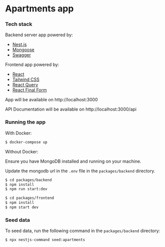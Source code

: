 # Apartments app

### Tech stack

Backend server app powered by:
- [Nest.js](https://github.com/nestjs/nest)
- [Mongoose](https://hevodata.com/learn/nestjs-mongoose/)
- [Swagger](https://swagger.io/)

Frontend app powered by:
- [React](https://ru.legacy.reactjs.org/)
- [Tailwind CSS](https://tailwindcss.com/)
- [React Query](https://react-query.tanstack.com/)
- [React Final Form](https://final-form.org/react)

App will be available on http://localhost:3000

API Documentation will be available on http://localhost:3000/api

### Running the app

With Docker:
```sh
$ docker-compose up
```

Without Docker:

Ensure you have MongoDB installed and running on your machine.

Update the mongodb url in the `.env` file in the `packages/backend` directory.

```sh
$ cd packages/backend
$ npm install
$ npm run start:dev
```

```sh
$ cd packages/frontend
$ npm install
$ npm start dev
```

### Seed data

To seed data, run the following command in the `packages/backend` directory:

```sh
$ npx nestjs-command seed:apartments
```